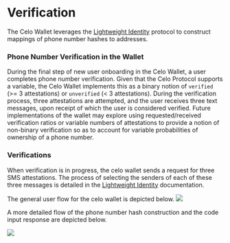 # Verification

The Celo Wallet leverages the [Lightweight Identity](../../protocol/identity/) protocol to construct mappings of phone number hashes to addresses.

### Phone Number Verification in the Wallet

During the final step of new user onboarding in the Celo Wallet, a user completes phone number verification. Given that the Celo Protocol supports a variable, the Celo Wallet implements this as a binary notion of `verified` \(&gt;= 3 attestations\) or `unverified` \(&lt; 3 attestations\). During the verification process, three attestations are attempted, and the user receives three text messages, upon receipt of which the user is considered verified. Future implementations of the wallet may explore using requested/received verification ratios or variable numbers of attestations to provide a notion of non-binary verification so as to account for variable probabilities of ownership of a phone number.

### Verifications

When verification is in progress, the celo wallet sends a request for three SMS attestations. The process of selecting the senders of each of these three messages is detailed in the [Lightweight Identity](../../protocol/identity/) documentation.

The general user flow for the celo wallet is depicted below.
![](https://storage.googleapis.com/celo-website/Verification%20Flow.jpg)

A more detailed flow of the phone number hash construction and the code input response are depicted below.

![](https://storage.googleapis.com/celo-website/Wait%20SMS%20and%20Complete%20Attestation%20Flow%20(1).jpg)
